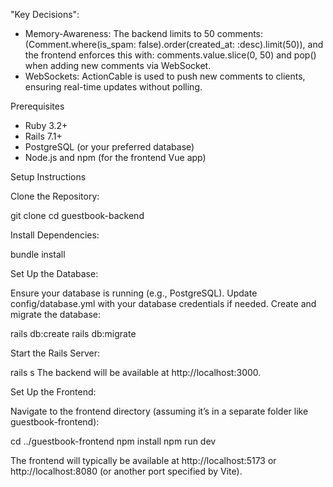 "Key Decisions":

- Memory-Awareness: The backend limits to 50 comments: 
    (Comment.where(is_spam: false).order(created_at: :desc).limit(50)), 
and the frontend enforces this with:
    comments.value.slice(0, 50) and pop() when adding new comments via WebSocket.
- WebSockets: ActionCable is used to push new comments to clients, ensuring real-time updates without polling.


Prerequisites
- Ruby 3.2+
- Rails 7.1+
- PostgreSQL (or your preferred database)
- Node.js and npm (for the frontend Vue app)


Setup Instructions

Clone the Repository:

git clone <repository-url>
cd guestbook-backend


Install Dependencies:

bundle install


Set Up the Database:

Ensure your database is running (e.g., PostgreSQL).
Update config/database.yml with your database credentials if needed.
Create and migrate the database:

rails db:create
rails db:migrate


Start the Rails Server:

rails s
The backend will be available at http://localhost:3000.



Set Up the Frontend:

Navigate to the frontend directory (assuming it’s in a separate folder like guestbook-frontend):

cd ../guestbook-frontend
npm install
npm run dev


The frontend will typically be available at http://localhost:5173 or http://localhost:8080 (or another port specified by Vite).

